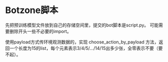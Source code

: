 # Botzone脚本

先把预训练模型文件放到自己的存储空间里，提交的bot脚本是script.py。
可能需要删除开头一些不必要的import。

使用payload方式传环境观测数据的，实现 choose_action_by_payload 方法，返回一个长度为15的list，每个元素表示3/4/5/.../14/15出多少张，全零表示不要（要不起）。

